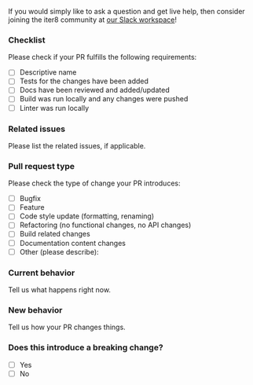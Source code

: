 If you would simply like to ask a question and get live help, then consider joining the iter8 community at [our Slack workspace](https://join.slack.com/t/iter8-tools/shared_invite/enQtODU0NTczMTQ5NDU4LTJmNGE1OTBhOWI4NzllZGE0ZjdhM2M3MzJlMjcxYjliMTJlM2YxMzQ4OWQ5NGViYTM2MTU4MWRkZTgxNzZiMzg)!

### Checklist

Please check if your PR fulfills the following requirements:
- [ ] Descriptive name
- [ ] Tests for the changes have been added 
- [ ] Docs have been reviewed and added/updated
- [ ] Build was run locally and any changes were pushed
- [ ] Linter was run locally

### Related issues

Please list the related issues, if applicable.

### Pull request type

Please check the type of change your PR introduces:
- [ ] Bugfix
- [ ] Feature
- [ ] Code style update (formatting, renaming)
- [ ] Refactoring (no functional changes, no API changes)
- [ ] Build related changes
- [ ] Documentation content changes
- [ ] Other (please describe): 

### Current behavior

Tell us what happens right now.

### New behavior

Tell us how your PR changes things.

### Does this introduce a breaking change?

- [ ] Yes
- [ ] No